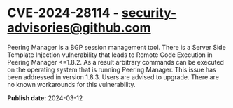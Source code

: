 # CVE-2024-28114 - security-advisories@github.com

Peering Manager is a BGP session management tool. There is a Server Side Template Injection vulnerability that leads to Remote Code Execution in Peering Manager <=1.8.2. As a result arbitrary commands can be executed on the operating system that is running Peering Manager. This issue has been addressed in version 1.8.3. Users are advised to upgrade. There are no known workarounds for this vulnerability.


**Publish date:** 2024-03-12
